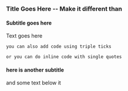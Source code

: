 ### Title Goes Here -- Make it different than
#### Subtitle goes here
Text goes here
 ```
 you can also add code using triple ticks
```
 `or you can do inline code with single quotes` 
 #### here is another subtitle 
 and some text below it 